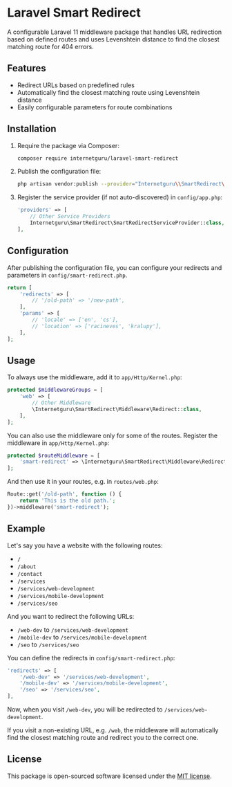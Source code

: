 # Laravel Smart Redirect

A configurable Laravel 11 middleware package that handles URL redirection based on defined routes and uses Levenshtein distance to find the closest matching route for 404 errors.

## Features

- Redirect URLs based on predefined rules
- Automatically find the closest matching route using Levenshtein distance
- Easily configurable parameters for route combinations

## Installation

1. Require the package via Composer:

    ```bash
    composer require internetguru/laravel-smart-redirect
    ```

2. Publish the configuration file:

    ```bash
    php artisan vendor:publish --provider="Internetguru\\SmartRedirect\\SmartRedirectServiceProvider" --tag="config"
    ```

3. Register the service provider (if not auto-discovered) in `config/app.php`:

    ```php
    'providers' => [
        // Other Service Providers
        Internetguru\SmartRedirect\SmartRedirectServiceProvider::class,
    ],
    ```

## Configuration

After publishing the configuration file, you can configure your redirects and parameters in `config/smart-redirect.php`.

```php
return [
    'redirects' => [
        // '/old-path' => '/new-path',
    ],
    'params' => [
        // 'locale' => ['en', 'cs'],
        // 'location' => ['racineves', 'kralupy'],
    ],
];
```

## Usage

To always use the middleware, add it to `app/Http/Kernel.php`:

```php
protected $middlewareGroups = [
    'web' => [
        // Other Middleware
        \Internetguru\SmartRedirect\Middleware\Redirect::class,
    ],
];
```

You can also use the middleware only for some of the routes. Register the middleware in `app/Http/Kernel.php`:

```php
protected $routeMiddleware = [
    'smart-redirect' => \Internetguru\SmartRedirect\Middleware\Redirect::class,
];
```
And then use it in your routes, e.g. in `routes/web.php`:

```php
Route::get('/old-path', function () {
    return 'This is the old path.';
})->middleware('smart-redirect');
```

## Example

Let's say you have a website with the following routes:

- `/`
- `/about`
- `/contact`
- `/services`
- `/services/web-development`
- `/services/mobile-development`
- `/services/seo`

And you want to redirect the following URLs:

- `/web-dev` to `/services/web-development`
- `/mobile-dev` to `/services/mobile-development`
- `/seo` to `/services/seo`

You can define the redirects in `config/smart-redirect.php`:

```php
'redirects' => [
    '/web-dev' => '/services/web-development',
    '/mobile-dev' => '/services/mobile-development',
    '/seo' => '/services/seo',
],
```

Now, when you visit `/web-dev`, you will be redirected to `/services/web-development`.

If you visit a non-existing URL, e.g. `/web`, the middleware will automatically find the closest matching route and redirect you to the correct one.

## License

This package is open-sourced software licensed under the [MIT license](LICENSE).
